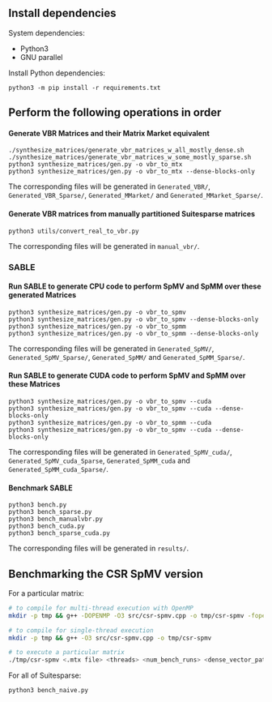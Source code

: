 ## Install dependencies

System dependencies:
- Python3
- GNU parallel

Install Python dependencies:
```
python3 -m pip install -r requirements.txt
```

## Perform the following operations in order

#### Generate VBR Matrices and their Matrix Market equivalent

```
./synthesize_matrices/generate_vbr_matrices_w_all_mostly_dense.sh
./synthesize_matrices/generate_vbr_matrices_w_some_mostly_sparse.sh
python3 synthesize_matrices/gen.py -o vbr_to_mtx
python3 synthesize_matrices/gen.py -o vbr_to_mtx --dense-blocks-only
```

The corresponding files will be generated in `Generated_VBR/`, `Generated_VBR_Sparse/`, `Generated_MMarket/` and `Generated_MMarket_Sparse/`.

#### Generate VBR matrices from manually partitioned Suitesparse matrices

```
python3 utils/convert_real_to_vbr.py
```

The corresponding files will be generated in `manual_vbr/`.

### SABLE

#### Run SABLE to generate CPU code to perform SpMV and SpMM over these generated Matrices

```
python3 synthesize_matrices/gen.py -o vbr_to_spmv
python3 synthesize_matrices/gen.py -o vbr_to_spmv --dense-blocks-only
python3 synthesize_matrices/gen.py -o vbr_to_spmm
python3 synthesize_matrices/gen.py -o vbr_to_spmm --dense-blocks-only
```

The corresponding files will be generated in `Generated_SpMV/`, `Generated_SpMV_Sparse/`, `Generated_SpMM/` and `Generated_SpMM_Sparse/`.

#### Run SABLE to generate CUDA code to perform SpMV and SpMM over these Matrices

```
python3 synthesize_matrices/gen.py -o vbr_to_spmv --cuda
python3 synthesize_matrices/gen.py -o vbr_to_spmv --cuda --dense-blocks-only
python3 synthesize_matrices/gen.py -o vbr_to_spmm --cuda
python3 synthesize_matrices/gen.py -o vbr_to_spmv --cuda --dense-blocks-only
```

The corresponding files will be generated in `Generated_SpMV_cuda/`, `Generated_SpMV_cuda_Sparse`, `Generated_SpMM_cuda` and `Generated_SpMM_cuda_Sparse/`.

#### Benchmark SABLE

```
python3 bench.py
python3 bench_sparse.py
python3 bench_manualvbr.py
python3 bench_cuda.py
python3 bench_sparse_cuda.py
```

The corresponding files will be generated in `results/`.


## Benchmarking the CSR SpMV version

For a particular matrix:
``` bash
# to compile for multi-thread execution with OpenMP
mkdir -p tmp && g++ -DOPENMP -O3 src/csr-spmv.cpp -o tmp/csr-spmv -fopenmp

# to compile for single-thread execution
mkdir -p tmp && g++ -O3 src/csr-spmv.cpp -o tmp/csr-spmv

# to execute a particular matrix
./tmp/csr-spmv <.mtx file> <threads> <num_bench_runs> <dense_vector_path>
```

For all of Suitesparse:
```bash
python3 bench_naive.py
```